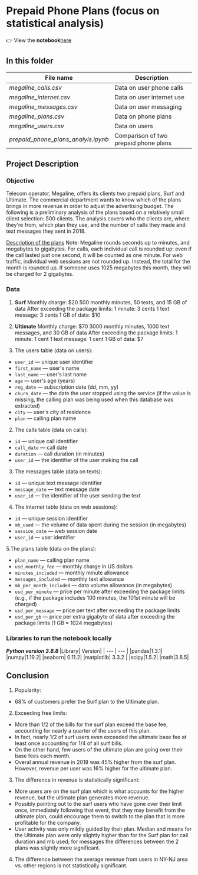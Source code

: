 # Prepaid Phone Plans (focus on statistical analysis)

:point_right: View the **notebook**[here]()

## In this folder

| File name | Description |
| --- | --- |
|*megaline_calls.csv* | Data on user phone calls |
|*megaline_internet.csv* |Data on user internet use |
|*megaline_messages.csv*| Data on user messaging|
|*megaline_plans.csv*| Data on phone plans|
|*megaline_users.csv*| Data on users |
|*prepaid_phone_plans_analyis.ipynb* | Comparison of two prepaid phone plans |


## Project Description

### Objective
Telecom operator, Megaline, offers its clients two prepaid plans, Surf and Ultimate. The commercial department wants to know which of the plans brings in more revenue in order to adjust the advertising budget.
The following is a preliminary analysis of the plans based on a relatively small client selection: 500 clients. The analysis covers who the clients are, where they're from, which plan they use, and the number of calls they made and text messages they sent in 2018. 

<u>Description of the plans</u>
Note: Megaline rounds seconds up to minutes, and megabytes to gigabytes. For calls, each individual call is rounded up: even if the call lasted just one second, it will be counted as one minute. For web traffic, individual web sessions are not rounded up. Instead, the total for the month is rounded up. If someone uses 1025 megabytes this month, they will be charged for 2 gigabytes.

### Data 
1. **Surf**
Monthly charge: $20
500 monthly minutes, 50 texts, and 15 GB of data
After exceeding the package limits:
1 minute: 3 cents
1 text message: 3 cents
1 GB of data: $10

2. **Ultimate**
Monthly charge: $70
3000 monthly minutes, 1000 text messages, and 30 GB of data
After exceeding the package limits:
1 minute: 1 cent
1 text message: 1 cent
1 GB of data: $7

1. The users table (data on users):
- `user_id` — unique user identifier
- `first_name` — user's name
- `last_name` — user's last name
- `age` — user's age (years)
- `reg_date` — subscription date (dd, mm, yy)
- `churn_date` — the date the user stopped using the service (if the value is missing, the calling plan was being used when this database was extracted)
- `city` — user's city of residence
- `plan` — calling plan name

2. The calls table (data on calls):
- `id` — unique call identifier
- `call_date` — call date
- `duration` — call duration (in minutes)
- `user_id` — the identifier of the user making the call

3. The messages table (data on texts):
- `id` — unique text message identifier
- `message_date` — text message date
- `user_id` — the identifier of the user sending the text

4. The internet table (data on web sessions):
- `id` — unique session identifier
- `mb_used` — the volume of data spent during the session (in megabytes)
- `session_date` — web session date
- `user_id` — user identifier

5.The plans table (data on the plans):
- `plan_name` — calling plan name
- `usd_monthly_fee` — monthly charge in US dollars
- `minutes_included` — monthly minute allowance
- `messages_included` — monthly text allowance
- `mb_per_month_included` — data volume allowance (in megabytes)
- `usd_per_minute` — price per minute after exceeding the package limits (e.g., if the package includes 100 minutes, the 101st minute will be charged)
- `usd_per_message` — price per text after exceeding the package limits
- `usd_per_gb` — price per extra gigabyte of data after exceeding the package limits (1 GB = 1024 megabytes)

### Libraries to run the notebook locally
<b> *Python version 3.8.8* </b>
|Library| Version|
| --- | --- |
|pandas|1.3.1|
|numpy|1.19.2|
|seaborn| 0.11.2|
|matplotlib| 3.3.2 |
|scipy|1.5.2|
|math|3.8.5|

## Conclusion
1. Popularity:
- 68% of customers prefer the Surf plan to the Ultimate plan.

2. Exceeding free limits:
- More than 1/2 of the bills for the surf plan exceed the base fee, accounting for nearly a quarter of the users of this plan.
- In fact, nearly 1/2 of surf users even exceeded the ultimate base fee at least once accounting for 1/4 of all surf bills.
- On the other hand, few users of the ultimate plan are going over their base fees each month.
- Overal annual revenue in 2018 was 45% higher from the surf plan. However, revenue per user was 16% higher for the ultimate plan.

3. The difference in revenue is statistically significant:
- More users are on the surf plan which is what accounts for the higher revenue, but the ultimate plan generates more revenue.
- Possibly pointing out to the surf users who have gone over their limit once, immediately following that event, that they may benefit from the ultimate plan, could encourage them to switch to the plan that is more profitable for the company.
- User activity was only mildly guided by their plan. Median and means for the Ultimate plan were only slightly higher than for the Surf plan for call duration and mb used; for messages the differences between the 2 plans was slightly more significant.

4. The difference between the average revenue from users in NY-NJ area vs. other regions is not statistically significant.
